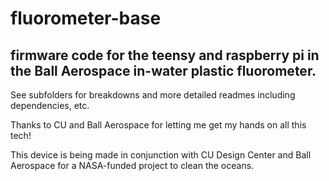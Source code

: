 # fluorometer-base
 
## firmware code for the teensy and raspberry pi in the Ball Aerospace in-water plastic fluorometer. 

See subfolders for breakdowns and more detailed readmes including dependencies, etc.

Thanks to CU and Ball Aerospace for letting me get my hands on all this tech!

This device is being made in conjunction with CU Design Center and Ball Aerospace for a NASA-funded project to clean the oceans.
